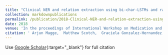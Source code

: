 ```yaml
---
title: "Clinical NER and relation extraction using bi-char-LSTMs and random forest classifiers"
collection: markdownpublications
permalink: /publication/2018-Clinical-NER-and-relation-extraction-using-bi-char-LSTMs-and-random-forest-classifiers
date: 2018
venue: 'In the proceedings of International Workshop on Medication and Adverse Drug Event Detection'
citation: ' Arjun Magge,  Matthew Scotch,  Graciela Gonzalez-Hernandez, &quot;Clinical NER and relation extraction using bi-char-LSTMs and random forest classifiers.&quot; In the proceedings of International Workshop on Medication and Adverse Drug Event Detection, 2018.'
---
```

Use [Google Scholar](https://scholar.google.com/scholar?q=Clinical+NER+and+relation+extraction+using+bi+char+LSTMs+and+random+forest+classifiers){:target="_blank"} for full citation